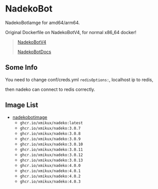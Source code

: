 # NadekoBot

NadekoBotIamge for amd64/arm64.

Original Dockerfile on NadekoBotV4, for normal x86_64 docker!

> [NadekoBotV4](https://gitlab.com/Kwoth/nadekobot/-/tree/v4)
>
> [NadekoBotDocs](https://nadekobot.readthedocs.io/en/v4/guides/docker-guide/)

## Some Info

You need to change conf/creds.yml ``redisOptions:``, localhost ip to redis,

then nadeko can connect to redis correctly.

## Image List

* [nadekobotimage](https://github.com/xMikux/Miku-Collection/tree/main/NadekoBot/ARMImage)
  * `ghcr.io/xmikux/nadeko:latest`
  * `ghcr.io/xmikux/nadeko:3.0.7`
  * `ghcr.io/xmikux/nadeko:3.0.8`
  * `ghcr.io/xmikux/nadeko:3.0.9`
  * `ghcr.io/xmikux/nadeko:3.0.10`
  * `ghcr.io/xmikux/nadeko:3.0.11`
  * `ghcr.io/xmikux/nadeko:3.0.12`
  * `ghcr.io/xmikux/nadeko:3.0.13`
  * `ghcr.io/xmikux/nadeko:4.0.0`
  * `ghcr.io/xmikux/nadeko:4.0.1`
  * `ghcr.io/xmikux/nadeko:4.0.2`
  * `ghcr.io/xmikux/nadeko:4.0.3`
